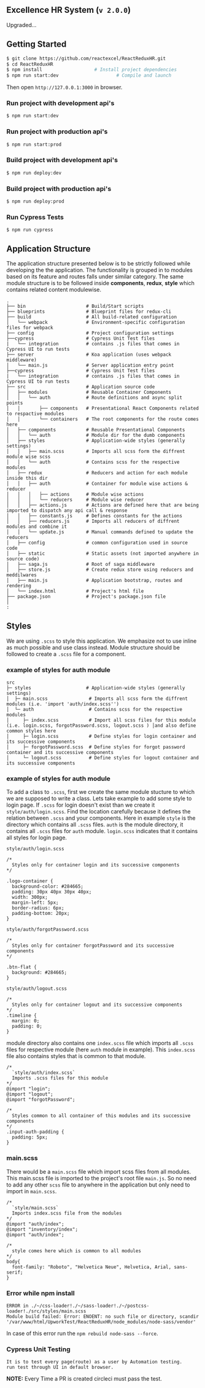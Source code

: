 ## Excellence HR System (```v 2.0.0```)
Upgraded...

## Getting Started


```bash
$ git clone https://github.com/reactexcel/ReactReduxHR.git
$ cd ReactReduxHR
$ npm install                   # Install project dependencies
$ npm run start:dev                     # Compile and launch
```
Then open `http://127.0.0.1:3000` in browser.

### Run project with development api's


```bash
$ npm run start:dev
```

### Run project with production api's


```bash
$ npm run start:prod
```
### Build project with development api's


```bash
$ npm run deploy:dev
```

### Build project with production api's


```bash
$ npm run deploy:prod
```

### Run Cypress Tests

```
$ npm run cypress
```

## Application Structure

The application structure presented below is to be strictly followed while developing the the application. The functionality is grouped in to modules based on its feature and routes falls under similar category. The same module structure is to be followed inside **components**, **redux**, **style** which contains related content modulewise.

```
.
├── bin                      # Build/Start scripts
├── blueprints               # Blueprint files for redux-cli
├── build                    # All build-related configuration
│   └── webpack              # Environment-specific configuration files for webpack
├── config                   # Project configuration settings
├──cypress                   # Cypress Unit Test files
|   └── integration          # contains .js files that comes in Cypress UI to run tests
├── server                   # Koa application (uses webpack middleware)
│   └── main.js              # Server application entry point
├──cypress                   # Cypress Unit Test files
|   └── integration          # contains .js files that comes in Cypress UI to run tests
├── src                      # Application source code
│   ├── modules              # Reusable Container Components
│   │   └── auth             # Route definitions and async split points
│   │       ├── components   # Presentational React Components related to respactive modules
│   │       └── containers   # The root components for the route comes here
│   ├── components           # Reusable Presentational Components
│   │   └── auth             # Module dir for the dumb components
│   ├── styles               # Application-wide styles (generally settings)
│   │   ├── main.scss        # Imports all scss form the diffrent module wise scss
│   │   └── auth             # Contains scss for the respective modules
│   ├── redux                # Reducers and action for each module inside this dir
│   │   ├── auth             # Container for module wise actions & reducer
│   │   │   ├── actions      # Module wise actions
│   │   │   └── reducers     # Module wise reducer
│   │   ├── actions.js       # Actions are defined here that are being imported to dispatch any api call & response
│   │   ├── constants.js     # Defines constants for the actions
│   │   ├── reducers.js      # Imports all reducers of diffrent modules and combine it
│   │   └── update.js        # Manual commands defined to update the reducers
│   ├── config               # common configuration used in source code
│   ├── static               # Static assets (not imported anywhere in source code)
│   ├── saga.js              # Root of saga middleware
│   ├── store.js             # Create redux store using reducers and meddilwares
│   ├── main.js              # Application bootstrap, routes and rendering
│   └── index.html           # Project's html file
├── package.json             # Project's package.json file
│
:
```

## Styles

We are using `.scss` to style this application. We emphasize not to use inline as much possible and use class instead. Module structure should be followed to create a `.scss` file for a component.
### example of styles for **auth** module

```
src
├─ styles                    # Application-wide styles (generally settings)
│  ├─ main.scss               # Imports all scss form the diffrent modules (i.e. 'import 'auth/index.scss'')
│  └─ auth                    # Contains scss for the respective modules
│     ├─ index.scss           # Import all scss files for this module (i.e. login.scss, forgotPassword.scss, logout.scss ) │and also define common styles here
│     ├─ login.scss           # Define styles for login container and its successive components
│     ├─ forgotPassword.scss  # Define styles for forgot password container and its successive components
│     └─ logout.scss          # Define styles for logout container and its successive components

```
### example of styles for **auth** module

To add a class to `.scss`, first we create the same module stucture to which we are supposed to write a class.
Lets take example to add some style to login page. If `.scss` for login doesn't exist than we create it `style/auth/login.scss`. Find the location carefully because it defines the relation between `.scss` and your components. Here in example `style` is the directory which contains all `.scss` files. `auth` is the module directory, it contains all `.scss` files for `auth` module. `login.scss` indicates that it contains all styles for login page.

`style/auth/login.scss`

```
/*
  Styles only for container login and its successive components
*/

.logo-container {
  background-color: #284665;
  padding: 30px 40px 30px 40px;
  width: 300px;
  margin-left: 5px;
  border-radius: 6px;
  padding-bottom: 20px;
}
```

`style/auth/forgotPassword.scss`

```
/*
  Styles only for container forgotPassword and its successive components
*/

.btn-flat {
  background: #284665;
}
```

`style/auth/logout.scss`

```
/*
  Styles only for container logout and its successive components
*/
.timeline {
  margin: 0;
  padding: 0;
}
```

module directory also contains one `index.scss` file which imports all `.scss` files for respective module (here `auth` module in example). This `index.scss` file also contains styles that is common to that module.



```
/*
  `style/auth/index.scss`
  Imports .scss files for this module
*/
@import "login";
@import "logout";
@import "forgotPassword";

/*
  Styles common to all container of this modules and its successive components
*/
.input-auth-padding {
  padding: 5px;
}
```
### main.scss

There would be a `main.scss` file which import scss files from all modules. This main.scss file is imported to the project's root file `main.js`. So no need to add any other `scss` file to anywhere in the application but only need to import in `main.scss`.



```
/*
  `style/main.scss`
  Imports index.scss file from the modules
*/
@import "auth/index";
@import "inventory/index";
@import "auth/index";

/*
  style comes here which is common to all modules  
*/
body{
  font-family: "Roboto", "Helvetica Neue", Helvetica, Arial, sans-serif;
}
```

### Error while npm install

```
ERROR in ./~/css-loader!./~/sass-loader!./~/postcss-loader!./src/styles/main.scss
Module build failed: Error: ENOENT: no such file or directory, scandir '/var/www/html/UpworkTest/ReactReduxHR/node_modules/node-sass/vendor'
```  
In case of this error run the `npm rebuild node-sass --force`. 

### Cypress Unit Testing

```
It is to test every page(route) as a user by Automation testing.
run test through UI in default browser.

```
**NOTE:** Every Time a PR is created circleci must pass the test.
